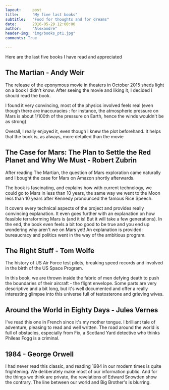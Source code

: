 ```yaml
---
layout:     post
title:      "My five last books"
subtitle:   "Food for thoughts and for dreams"
date:       2016-05-29 12:00:00
author:     "Alexandre"
header-img: "img/books_pt1.jpg"
comments: True

---
```


Here are the last five books I have read and appreciated


## The Martian - Andy Weir
The release of the eponymous movie in theaters in October 2015 sheds light on a book I didn't know. After seeing the movie and liking it, I decided I should read the book. 

I found it very convincing, most of the physics involved feels real (even though there are inaccuracies : for instance, the atmospheric pressure on Mars is about 1/100th of the pressure on Earth, hence the winds wouldn't be as strong)

Overall, I really enjoyed it, even though I knew the plot beforehand. It helps that the book is, as always, more detailed than the movie

## The Case for Mars: The Plan to Settle the Red Planet and Why We Must - Robert Zubrin
After reading The Martian, the question of Mars exploration came naturally and I bought the case for Mars on Amazon shortly afterwards. 

The book is fascinating, and explains how with current technology, we could go to Mars in less than 10 years, the same way we went to the Moon less than 10 years after Kennedy pronounced the famous Rice Speech.

It covers every technical aspects of the project and provides really convincing explanation. It even goes further with an explanation on how feasible terraforming Mars is (and it is! But it will take a few generations). In the end, the book even feels a bit too good to be true and you end up wondering why aren't we on Mars yet! An explanation is provided: bureaucracy and politics went in the way of the ambitious program. 

## The Right Stuff - Tom Wolfe
The history of US Air Force test pilots, breaking speed records and involved in the birth of the US Space Program.

In this book, we are thrown inside the fabric of men defying death to push the boundaries of their aircraft - the flight envelope. Some parts are very descriptive and a bit long, but it's well documented and offer a really interesting glimpse into this universe full of testosterone and grieving wives.

## Around the World in Eighty Days - Jules Vernes

I've read this one in French since it's my mother tongue. I brilliant tale of adventure, pleasing to read and well written. The road around the world is full of obstacles, especially from Fix, a Scotland Yard detective who thinks Phileas Fogg is a criminal.

## 1984 - George Orwell

I had never read this classic, and reading 1984 in our modern times is quite frightening. We deliberately make most of our information public. And for the things we think are private, the revelations of Edward Snowden show the contrary. The line between our world and Big Brother's is blurring.